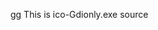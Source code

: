 [gg](https://github.com/user-attachments/assets/55f8f871-55a7-4597-aecc-446f34366f42)  This is ico-Gdionly.exe source
